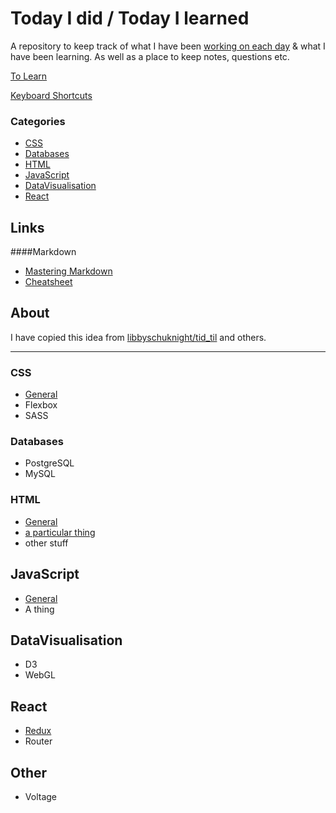 # Today I did / Today I learned
A repository to keep track of what I have been [working on each day](tid.md) & what I have been learning. As well as a place to keep notes, questions etc.


[To Learn](toLearn.md)

[Keyboard Shortcuts](keyboardShortcuts.md)

### Categories

 * [CSS](#CSS)
 * [Databases](#databases)
 * [HTML](#HTML)
 * [JavaScript](#javascript)
 * [DataVisualisation](#DataVisualisation)
 * [React](#react)


## Links
####Markdown
   * [Mastering Markdown](https://guides.github.com/features/mastering-markdown/)
   * [Cheatsheet](https://github.com/adam-p/markdown-here/wiki/Markdown-Cheatsheet)

## About
I have copied this idea from [libbyschuknight/tid_til](https://github.com/libbyschuknight/tid_til) and others.

-------

### CSS
- [General](CSS/CSS.md)
- Flexbox
- SASS

### Databases
- PostgreSQL
- MySQL

### HTML
- [General](HTML/HTML.md)
- [a particular thing](HTML/aThing.md)
- other stuff

## JavaScript
- [General](javascript/javascript.md)
- A thing

## DataVisualisation
- D3
- WebGL

## React
- [Redux](react/redux.md)
- Router

## Other
 - Voltage
